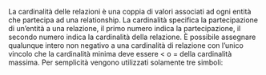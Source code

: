 La cardinalità delle relazioni è una coppia di valori associati ad ogni entità che partecipa ad una relationship. La cardinalità specifica la partecipazione di un’entità a una relazione, il primo numero indica la partecipazione, il secondo numero indica la cardinalità della relazione. È possibile assegnare qualunque intero non negativo a una cardinalità di relazione con l’unico vincolo che la cardinalità minima deve essere < o = della cardinalità massima. Per semplicità vengono utilizzati solamente tre simboli: